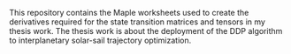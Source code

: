 
This repository contains the Maple worksheets used to create the derivatives required for the state transition matrices and tensors in my thesis work. The thesis work is about the deployment of the DDP algorithm to interplanetary solar-sail trajectory optimization. 
